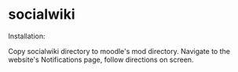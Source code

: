 socialwiki
==========
Installation:

Copy socialwiki directory to moodle's mod directory.
Navigate to the website's Notifications page, follow directions on screen.
